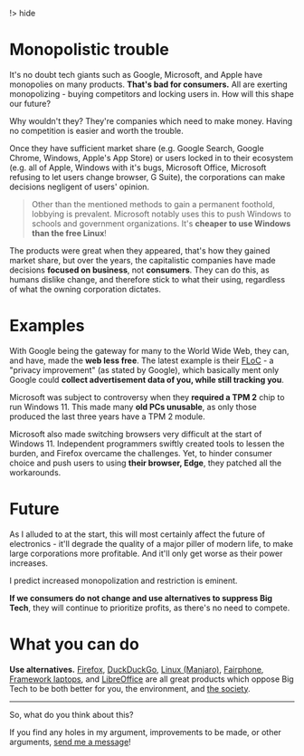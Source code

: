 !> hide

<head>
    <title>Monopolistic troubble</title>
    <meta name="permalinks" content="disabled"> <!-- part of JS on icelk.dev & kvarn.org, options: disabled|enabled|not-titles -->
    <meta name="description" content="Reasons why it's dangerous to have monopolies such as Google, Apple, and Microsoft.">
</head>

# Monopolistic trouble

It's no doubt tech giants such as Google, Microsoft, and Apple have monopolies on many products.
**That's bad for consumers.**
All are exerting monopolizing - buying competitors and locking users in.
How will this shape our future?

Why wouldn't they? They're companies which need to make money. Having no competition is easier and worth the trouble.

Once they have sufficient market share (e.g. Google Search, Google Chrome, Windows, Apple's App Store)
or users locked in to their ecosystem (e.g. all of Apple, Windows with it's bugs, Microsoft Office, Microsoft refusing to let users change browser, G Suite), the corporations can make decisions negligent of users' opinion.

> Other than the mentioned methods to gain a permanent foothold, lobbying is prevalent. Microsoft notably uses this to push Windows to schools and government organizations.
> It's **cheaper to use Windows than the free Linux**!

The products were great when they appeared, that's how they gained market share, but over the years, the capitalistic companies have made decisions **focused on business**, not **consumers**.
They can do this, as humans dislike change, and therefore stick to what their using, regardless of what the owning corporation dictates.

# Examples

With Google being the gateway for many to the World Wide Web, they can, and have, made the **web less free**.
The latest example is their [FLoC](https://www.wired.com/story/google-floc-privacy-ad-tracking-explainer/) - a "privacy improvement" (as stated by Google), which basically ment only Google could **collect advertisement data of you, while still tracking you**.

Microsoft was subject to controversy when they **required a TPM 2** chip to run Windows 11.
This made many **old PCs unusable**, as only those produced the last three years have a TPM 2 module.

Microsoft also made switching browsers very difficult at the start of Windows 11.
Independent programmers swiftly created tools to lessen the burden, and Firefox overcame the challenges.
Yet, to hinder consumer choice and push users to using **their browser, Edge**, they patched all the workarounds.

# Future

As I alluded to at the start, this will most certainly affect the future of electronics -
it'll degrade the quality of a major piller of modern life, to make large corporations more profitable.
And it'll only get worse as their power increases.

I predict increased monopolization and restriction is eminent.

**If we consumers do not change and use alternatives to suppress Big Tech**, they will continue to prioritize profits, as there's no need to compete.

# What you can do

**Use alternatives.**
[Firefox](https://mozilla.org/en-GB/firefox/new/), [DuckDuckGo](https://duck.com/), [Linux (Manjaro)](https://manjaro.org/download/#kde-plasma), [Fairphone](https://www.fairphone.com/en/), [Framework laptops](https://frame.work/), and [LibreOffice](https://libreoffice.org/)
are all great products which oppose Big Tech to be both better for you, the environment, and [the society](bubbles.).

---

So, what do you think about this?

If you find any holes in my argument, improvements to be made, or other arguments,
[send me a message](mailto:Icelk<main@icelk.dev>?subject=Article:%20Privacy%20-%20monopoly&body=I%20have%20some%20suggestions...)!
